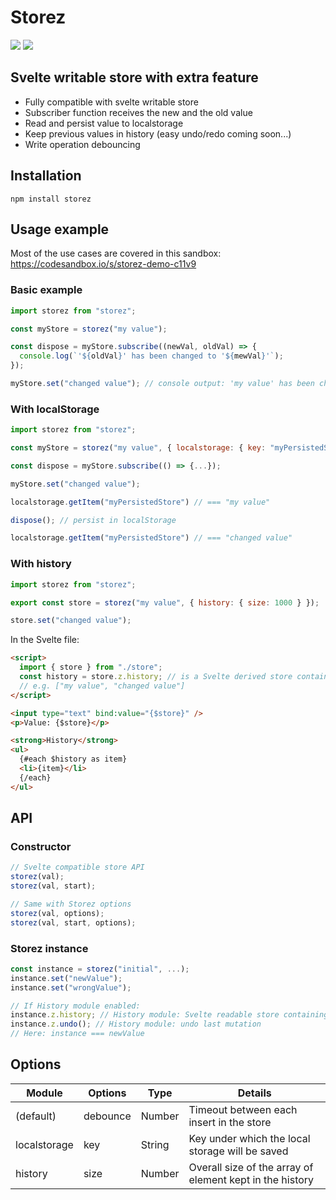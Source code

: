 # Storez

<img src="https://img.shields.io/bundlephobia/minzip/storez" />
<img src="https://img.shields.io/david/plrenaudin/svelte-storez" />

## Svelte writable store with extra feature

- Fully compatible with svelte writable store
- Subscriber function receives the new and the old value
- Read and persist value to localstorage
- Keep previous values in history (easy undo/redo coming soon...)
- Write operation debouncing

## Installation

```
npm install storez
```

## Usage example

Most of the use cases are covered in this sandbox: https://codesandbox.io/s/storez-demo-c11v9

### Basic example

```js
import storez from "storez";

const myStore = storez("my value");

const dispose = myStore.subscribe((newVal, oldVal) => {
  console.log(`'${oldVal}' has been changed to '${mewVal}'`);
});

myStore.set("changed value"); // console output: 'my value' has been changed to 'changed value'
```

### With localStorage

```js
import storez from "storez";

const myStore = storez("my value", { localstorage: { key: "myPersistedStore" } });

const dispose = myStore.subscribe(() => {...});

myStore.set("changed value");

localstorage.getItem("myPersistedStore") // === "my value"

dispose(); // persist in localStorage

localstorage.getItem("myPersistedStore") // === "changed value"
```

### With history

```js
import storez from "storez";

export const store = storez("my value", { history: { size: 1000 } });

store.set("changed value");
```

In the Svelte file:

```html
<script>
  import { store } from "./store";
  const history = store.z.history; // is a Svelte derived store containing an array of all the previous values
  // e.g. ["my value", "changed value"]
</script>

<input type="text" bind:value="{$store}" />
<p>Value: {$store}</p>

<strong>History</strong>
<ul>
  {#each $history as item}
  <li>{item}</li>
  {/each}
</ul>
```

## API

### Constructor

```js
// Svelte compatible store API
storez(val);
storez(val, start);

// Same with Storez options
storez(val, options);
storez(val, start, options);
```

### Storez instance

```js
const instance = storez("initial", ...);
instance.set("newValue");
instance.set("wrongValue");

// If History module enabled:
instance.z.history; // History module: Svelte readable store containing the state history
instance.z.undo(); // History module: undo last mutation
// Here: instance === newValue


```

## Options

| Module       | Options  | Type   | Details                                                  |
| ------------ | -------- | ------ | -------------------------------------------------------- |
| (default)    | debounce | Number | Timeout between each insert in the store                 |
| localstorage | key      | String | Key under which the local storage will be saved          |
| history      | size     | Number | Overall size of the array of element kept in the history |
